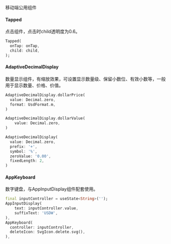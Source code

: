 <!--
This README describes the package. If you publish this package to pub.dev,
this README's contents appear on the landing page for your package.

For information about how to write a good package README, see the guide for
[writing package pages](https://dart.dev/guides/libraries/writing-package-pages).

For general information about developing packages, see the Dart guide for
[creating packages](https://dart.dev/guides/libraries/create-library-packages)
and the Flutter guide for
[developing packages and plugins](https://flutter.dev/developing-packages).
-->

移动端公用组件

#### Tapped

点击组件，点击时child透明度为0.6。

```dart
Tapped(
  onTap: onTap,
  child: child,
);
```

#### AdaptiveDecimalDisplay

数量显示组件，有缩放效果，可设置显示数量级、保留小数位、有效小数等，一般用于显示数量、价格、价值。

```dart
AdaptiveDecimalDisplay.dollarPrice(
  value: Decimal.zero,
  format: UsdFormat.m,
)
```

```dart
AdaptiveDecimalDisplay.dollarValue(
    value: Decimal.zero,
)
```

```dart
AdaptiveDecimalDisplay(
  value: Decimal.zero,
  prefix: '+',
  symbol: '%',
  zeroValue: '0.00',
  fixedLength: 2,
)
```

#### AppKeyboard

数字键盘，与AppInputDisplay组件配套使用。

```dart
final inputController = useState<String>('');
AppInputDisplay(
	text: inputController.value,
	suffixText: 'USDW',
),
AppKeyboard(
  controller: inputController,
  deleteIcon: SvgIcon.delete.svg(),
),
```

